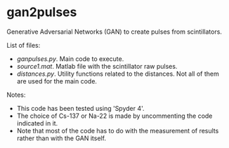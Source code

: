 # gan2pulses
Generative Adversarial Networks (GAN) to create pulses from scintillators.

List of files:
- *ganpulses.py*. Main code to execute.
- *source1.mat*. Matlab file with the scintillator raw pulses.
- *distances.py*. Utility functions related to the distances. Not all of them are used for the main code.

Notes:
- This code has been tested using 'Spyder 4'.
- The choice of Cs-137 or Na-22 is made by uncommenting the code indicated in it.
- Note that most of the code has to do with the measurement of results rather than with the GAN itself.
